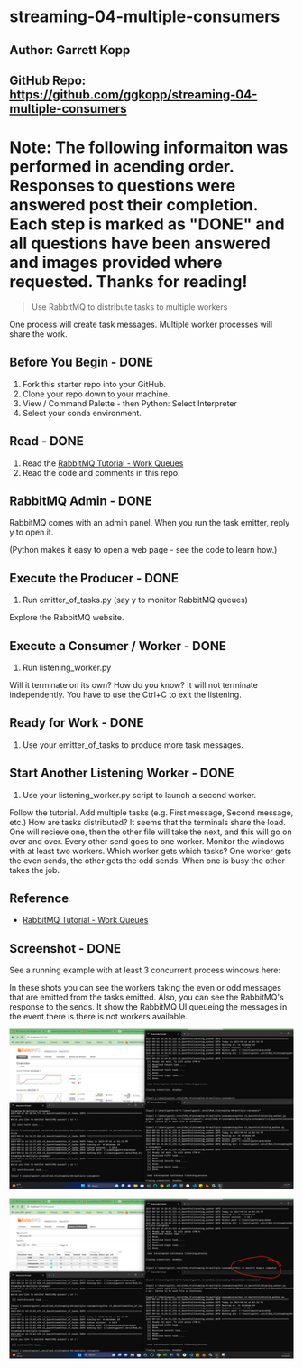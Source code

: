 # streaming-04-multiple-consumers

## Author: Garrett Kopp 
## GitHub Repo: https://github.com/ggkopp/streaming-04-multiple-consumers

# Note: The following informaiton was performed in acending order. Responses to questions were answered post their completion. Each step is marked as "DONE" and all questions have been answered and images provided where requested. Thanks for reading! 

> Use RabbitMQ to distribute tasks to multiple workers

One process will create task messages. Multiple worker processes will share the work. 


## Before You Begin - DONE

1. Fork this starter repo into your GitHub.
1. Clone your repo down to your machine.
1. View / Command Palette - then Python: Select Interpreter
1. Select your conda environment. 

## Read - DONE

1. Read the [RabbitMQ Tutorial - Work Queues](https://www.rabbitmq.com/tutorials/tutorial-two-python.html)
1. Read the code and comments in this repo.

## RabbitMQ Admin - DONE

RabbitMQ comes with an admin panel. When you run the task emitter, reply y to open it. 

(Python makes it easy to open a web page - see the code to learn how.)

## Execute the Producer - DONE 

1. Run emitter_of_tasks.py (say y to monitor RabbitMQ queues)

Explore the RabbitMQ website.

## Execute a Consumer / Worker - DONE

1. Run listening_worker.py

Will it terminate on its own? How do you know? It will not terminate independently. You have to use the Ctrl+C to exit the listening. 

## Ready for Work - DONE

1. Use your emitter_of_tasks to produce more task messages.

## Start Another Listening Worker - DONE

1. Use your listening_worker.py script to launch a second worker. 

Follow the tutorial. 
Add multiple tasks (e.g. First message, Second message, etc.)
How are tasks distributed? It seems that the terminals share the load. One will recieve one, then the other file will take the next, and this will go on over and over. Every other send goes to one worker. 
Monitor the windows with at least two workers. 
Which worker gets which tasks? One worker gets the even sends, the other gets the odd sends. When one is busy the other takes the job. 


## Reference

- [RabbitMQ Tutorial - Work Queues](https://www.rabbitmq.com/tutorials/tutorial-two-python.html)


## Screenshot - DONE

See a running example with at least 3 concurrent process windows here:

In these shots you can see the workers taking the even or odd messages that are emitted from the tasks emitted. Also, you can see the RabbitMQ's response to the sends. It show the RabbitMQ UI queueing the messages in the event there is there is not workers available. 

![Alt text](<Multiple Terminal 1.png>)

![Alt text](<Multiple Terminal 2.png>)